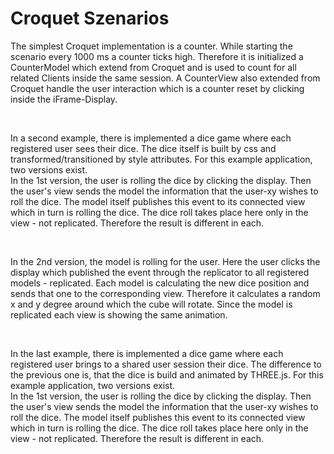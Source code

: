 <h1> Croquet Szenarios </h1>

The simplest Croquet implementation is a counter. While starting the scenario every 1000 ms a counter ticks high. Therefore it is initialized a CounterModel which extend from Croquet and is used to count for all related Clients inside the same session. A CounterView also extended from Croquet handle the user interaction which is a counter reset by clicking inside the iFrame-Display.
<script>
  <button style="font-weight:bold; font-size:1em, padding-left:20px" click={async () => {
    var url = "https://lively-kernel.org/lively4/swd21-croquet/demos/swd21/croquet/counter/croquetCounter.md"
    var comp = await lively.openBrowser(url, true)
    comp.parentElement.toggleMaximize()
  }}>Open Example
  </button>
</script>
<br>

In a second example, there is implemented a dice game where each registered user sees their dice. The dice itself is built by css and transformed/transitioned by style attributes. For this example application, two versions exist.<br> 
In the 1st version, the user is rolling the dice by clicking the display. Then the user's view sends the model the information that the user-xy wishes to roll the dice. The model itself publishes this event to its connected view which in turn is rolling the dice. The dice roll takes place here only in the view - not replicated. Therefore the result is different in each.
<script>
  <button style="font-weight:bold; font-size:1em, padding-left:20px" click={async () => {
    var url = "https://lively-kernel.org/lively4/swd21-croquet/demos/swd21/croquet/old-dice/bump-dice/bumpDiceCroquetPage.md"
    var comp = await lively.openBrowser(url, true)
    comp.parentElement.toggleMaximize()
  }}>Open Example
  </button>
</script>
<br>

In the 2nd version, the model is rolling for the user. Here the user clicks the display which published the event through the replicator to all registered models - replicated. Each model is calculating the new dice position and sends that one to the corresponding view. Therefore it calculates a random x and y degree around which the cube will rotate. Since the model is replicated each view is showing the same animation.
<script>
  <button style="font-weight:bold; font-size:1em, padding-left:20px" click={async () => {
    var url = "https://lively-kernel.org/lively4/swd21-croquet/demos/swd21/croquet/old-dice/roll-dice/rollDiceCroquetPage.md"
    var comp = await lively.openBrowser(url, true)
    comp.parentElement.toggleMaximize()
  }}>Open Example
  </button>
</script>
<br>

In the last example, there is implemented a dice game where each registered user brings to a shared user session their dice. The difference to the previous one is, that the dice is build and animated by THREE.js. For this example application, two versions exist.<br> 
In the 1st version, the user is rolling the dice by clicking the display. Then the user's view sends the model the information that the user-xy wishes to roll the dice. The model itself publishes this event to its connected view which in turn is rolling the dice. The dice roll takes place here only in the view - not replicated. Therefore the result is different in each.